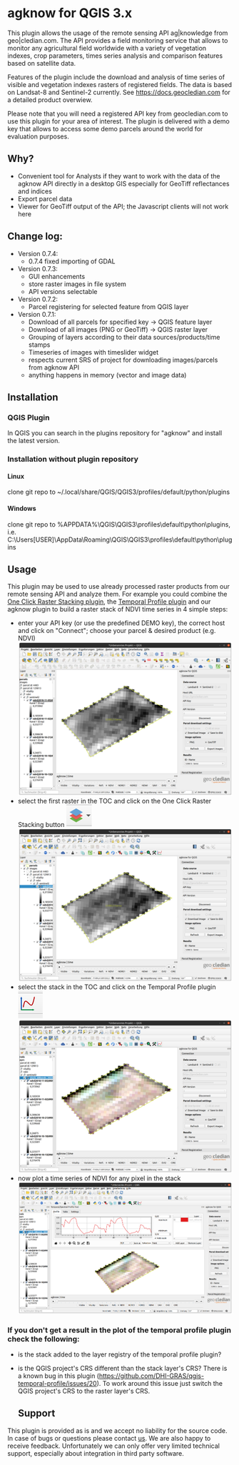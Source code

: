 # agknow for QGIS 3.x
This plugin allows the usage of the remote sensing API ag|knowledge from geo|cledian.com. 
The API provides a field monitoring service that allows to monitor any agricultural field worldwide 
with a variety of vegetation indexes, crop parameters, times series analysis and comparison features based on satellite data.
<p>
Features of the plugin include the download and analysis of time series of visible and vegetation indexes rasters of registered fields. The data is based on Landsat-8 and Sentinel-2 currently. 
See <a href="https://docs.geocledian.com">https://docs.geocledian.com</a> for a detailed product overwiew.
<p>
Please note that you will need a registered API key from geocledian.com to use this plugin for your area of interest. The plugin is delivered with a demo key that allows to access some demo parcels around the world for evaluation purposes.

## Why?
- Convenient tool for Analysts if they want to work with the data of the agknow API directly in a desktop GIS
  especially for GeoTiff reflectances and indices
- Export parcel data
- Viewer for GeoTiff output of the API; the Javascript clients will not work here 

## Change log:
- Version 0.7.4:
  - 0.7.4 fixed importing of GDAL
- Version 0.7.3:
  - GUI enhancements
  - store raster images in file system 
  - API versions selectable
- Version 0.7.2:
  - Parcel registering for selected feature from QGIS layer
- Version 0.7.1:
  - Download of all parcels for specified key -> QGIS feature layer
  - Download of all images (PNG or GeoTiff) -> QGIS raster layer
  - Grouping of layers according to their data sources/products/time stamps
  - Timeseries of images with timeslider widget
  - respects current SRS of project for downloading images/parcels from agknow API
  - anything happens in memory (vector and image data)

## Installation
### QGIS Plugin
In QGIS you can search in the plugins repository for "agknow" and install the latest version.

### Installation without plugin repository
#### Linux
clone git repo to ~/.local/share/QGIS/QGIS3/profiles/default/python/plugins
#### Windows
clone git repo to %APPDATA%\QGIS\QGIS3\profiles\default\python\plugins, i.e.
C:\Users\[USER]\AppData\Roaming\QGIS\QGIS3\profiles\default\python\plugins

## Usage
This plugin may be used to use already processed raster products from our remote sensing API and analyze them.
For example you could combine the [One Click Raster Stacking plugin](https://plugins.qgis.org/plugins/oneclickrasterstacking),
the [Temporal Profile plugin](https://plugins.qgis.org/plugins/temporalprofiletool/) and our agknow plugin to build a raster stack of NDVI time series in 4 simple steps:
- enter your API key (or use the predefined DEMO key), the correct host and click on "Connect"; choose your parcel & desired product (e.g. NDVI)
![](doc/1_get_ndvi_time_series.png)
- select the first raster in the TOC and click on the One Click Raster Stacking button ![](doc/OneClickRasterStack.png)
![](doc/2_select_first_raster_and_stack.png)
- select the stack in the TOC and click on the Temporal Profile plugin ![](doc/TemporalProfile.png)
![](doc/3_select_stack_and_temporal_profile.png)
- now plot a time series of NDVI for any pixel in the stack
![](doc/4_ndvi_timeseries.png)

### If you don't get a result in the plot of the temporal profile plugin check the following:
- is the stack added to the layer registry of the temporal profile plugin?
- is the QGIS project's CRS different than the stack layer's CRS? There is a known bug in this plugin (https://github.com/DHI-GRAS/qgis-temporal-profile/issues/20).
  To work around this issue just switch the QGIS project's CRS to the raster layer's CRS.
  
  ## Support
This plugin is provided as is and we accept no liability for the source code. In case of bugs or questions please contact [us](mailto:info@geocledian.com). We are also happy to receive feedback. Unfortunately we can only offer very limited technical support, especially about integration in third party software.
